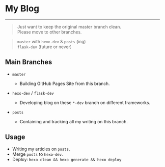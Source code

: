 # My Blog
---

> Just want to keep the original master branch clean.     
> Please move to other branches.    

> `master` with `hexo-dev` & `posts` (ing)    
> `flask-dev` (future or never)     

## Main Branches

- `master`
    - Building GitHub Pages Site from this branch.

- `hexo-dev` / `flask-dev`
    - Developing blog on these `*-dev` branch on different frameworks.

- `posts`
    - Containing and tracking all my writing on this branch.

## Usage

- Writing my articles on `posts`.
- Merge `posts` to `hexo-dev`.
- Deploy: `hexo clean && hexo generate && hexo deploy`


